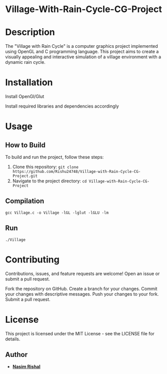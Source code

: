 # Village-With-Rain-Cycle-CG-Project

# Description

The "Village with Rain Cycle" is a computer graphics project implemented using OpenGL and C programming language. This project aims to create a visually appealing and interactive simulation of a village environment with a dynamic rain cycle. 

# Installation

Install OpenGl/Glut

Install required libraries and dependencies accordingly

# Usage

## How to Build

To build and run the project, follow these steps:

1. Clone this repository: `git clone https://github.com/Rishu24748/Village-with-Rain-Cycle-CG-Project.git`
2. Navigate to the project directory: `cd Village-with-Rain-Cycle-CG-Project`

## Compilation 

```gcc Village.c -o Village -lGL -lglut -lGLU -lm```

## Run

```./Village```

# Contributing
     
Contributions, issues, and feature requests are welcome! Open an issue or submit a pull request.

Fork the repository on GitHub.
Create a branch for your changes.
Commit your changes with descriptive messages.
Push your changes to your fork.
Submit a pull request.

# License

This project is licensed under the MIT License - see the LICENSE file for details.


## Author

- **[Nasim Rishal](https://github.com/Rishu24748)**